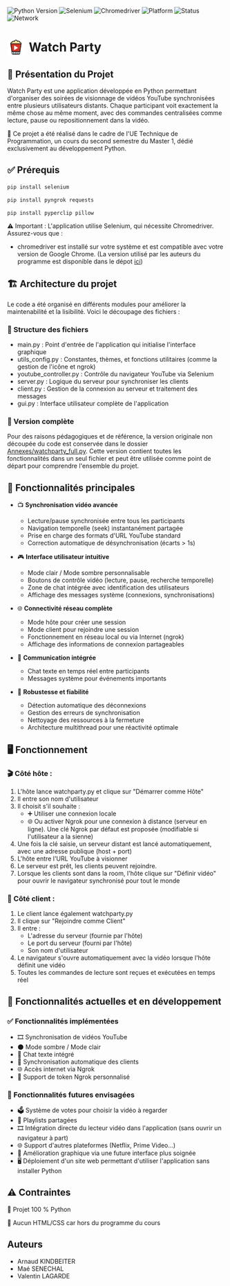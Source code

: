 ![Python Version](https://img.shields.io/badge/Python-3.6%2B-blue)
![Selenium](https://img.shields.io/badge/Selenium-4.0%2B-green)
![Chromedriver](https://img.shields.io/badge/Chromedriver-Required-orange)
![Platform](https://img.shields.io/badge/Platform-Windows%20%7C%20Linux%20%7C%20Mac-lightgrey)
![Status](https://img.shields.io/badge/Status-Functional-success)
![Network](https://img.shields.io/badge/Network-Local%20%7C%20Internet-blueviolet)

<h1 style="display: flex; align-items: center; gap: 10px;">
  <img src="Annexes/Logo%2064x64.png" alt="Logo" width="40" />
  Watch Party
</h1>

## 📌 Présentation du Projet

Watch Party est une application développée en Python permettant d'organiser des soirées de visionnage de vidéos YouTube synchronisées entre plusieurs utilisateurs distants. Chaque participant voit exactement la même chose au même moment, avec des commandes centralisées comme lecture, pause ou repositionnement dans la vidéo.

🧪 Ce projet a été réalisé dans le cadre de l'UE Technique de Programmation, un cours du second semestre du Master 1, dédié exclusivement au développement Python.

## ✅ Prérequis

```
pip install selenium
```
```
pip install pyngrok requests
```
```
pip install pyperclip pillow
```

⚠️ Important : L'application utilise Selenium, qui nécessite Chromedriver. Assurez-vous que :
- chromedriver est installé sur votre système et est compatible avec votre version de Google Chrome. (La version utilisé par les auteurs du programme est disponible dans le dépot [ici](Annexes/chromedriver.exe))

## 🏗️ Architecture du projet

Le code a été organisé en différents modules pour améliorer la maintenabilité et la lisibilité. Voici le découpage des fichiers :

### 📂 Structure des fichiers

- main.py : Point d'entrée de l'application qui initialise l'interface graphique
- utils_config.py : Constantes, thèmes, et fonctions utilitaires (comme la gestion de l'icône et ngrok)
- youtube_controller.py : Contrôle du navigateur YouTube via Selenium
- server.py : Logique du serveur pour synchroniser les clients
- client.py : Gestion de la connexion au serveur et traitement des messages
- gui.py : Interface utilisateur complète de l'application

### 💾 Version complète

Pour des raisons pédagogiques et de référence, la version originale non découpée du code est conservée dans le dossier [Annexes/watchparty_full.py](Annexes/watchparty_full.py). Cette version contient toutes les fonctionnalités dans un seul fichier et peut être utilisée comme point de départ pour comprendre l'ensemble du projet.

## 🚀 Fonctionnalités principales

- 📺 **Synchronisation vidéo avancée**
  - Lecture/pause synchronisée entre tous les participants
  - Navigation temporelle (seek) instantanément partagée
  - Prise en charge des formats d'URL YouTube standard
  - Correction automatique de désynchronisation (écarts > 1s)

- 🎮 **Interface utilisateur intuitive**
  - Mode clair / Mode sombre personnalisable
  - Boutons de contrôle vidéo (lecture, pause, recherche temporelle)
  - Zone de chat intégrée avec identification des utilisateurs
  - Affichage des messages système (connexions, synchronisations)

- 🌐 **Connectivité réseau complète**
  - Mode hôte pour créer une session
  - Mode client pour rejoindre une session
  - Fonctionnement en réseau local ou via Internet (ngrok)
  - Affichage des informations de connexion partageables

- 💬 **Communication intégrée**
  - Chat texte en temps réel entre participants
  - Messages système pour événements importants

- 🔄 **Robustesse et fiabilité**
  - Détection automatique des déconnexions
  - Gestion des erreurs de synchronisation
  - Nettoyage des ressources à la fermeture
  - Architecture multithread pour une réactivité optimale

## 🖥️ Fonctionnement

### 🎬 Côté hôte : 
1. L'hôte lance watchparty.py et clique sur "Démarrer comme Hôte"
2. Il entre son nom d'utilisateur
3. Il choisit s'il souhaite :
   - ➕ Utiliser une connexion locale
   - 🌐 Ou activer Ngrok pour une connexion à distance (serveur en ligne). Une clé Ngrok par défaut est proposée (modifiable si l'utilisateur a la sienne)
4. Une fois la clé saisie, un serveur distant est lancé automatiquement, avec une adresse publique (host + port)
5. L'hôte entre l'URL YouTube à visionner
6. Le serveur est prêt, les clients peuvent rejoindre.
7. Lorsque les clients sont dans la room, l'hôte clique sur "Définir vidéo" pour ouvrir le navigateur synchronisé pour tout le monde

### 👥 Côté client : 
1. Le client lance également watchparty.py
2. Il clique sur "Rejoindre comme Client"
3. Il entre :
   - L'adresse du serveur (fournie par l'hôte)
   - Le port du serveur (fourni par l'hôte)
   - Son nom d'utilisateur
4. Le navigateur s'ouvre automatiquement avec la vidéo lorsque l'hôte définit une vidéo
5. Toutes les commandes de lecture sont reçues et exécutées en temps réel

## 🧩 Fonctionnalités actuelles et en développement

### ✅ Fonctionnalités implémentées
- 🎞️ Synchronisation de vidéos YouTube
- 🌑 Mode sombre / Mode clair
- 💬 Chat texte intégré
- 🔄 Synchronisation automatique des clients
- 🌐 Accès internet via Ngrok
- 🔑 Support de token Ngrok personnalisé

### 🚧 Fonctionnalités futures envisagées
- 🗳️ Système de votes pour choisir la vidéo à regarder
- 📃 Playlists partagées
- 🎞️ Intégration directe du lecteur vidéo dans l'application (sans ouvrir un navigateur à part)
- 🌐 Support d'autres plateformes (Netflix, Prime Video…)
- 🎨 Amélioration graphique via une future interface plus soignée 
- 🖥️ Déploiement d'un site web permettant d'utiliser l'application sans installer Python

## ⚠️ Contraintes
🔹 Projet 100 % Python

🔹 Aucun HTML/CSS car hors du programme du cours

## Auteurs
- Arnaud KINDBEITER
- Maé SENECHAL
- Valentin LAGARDE
